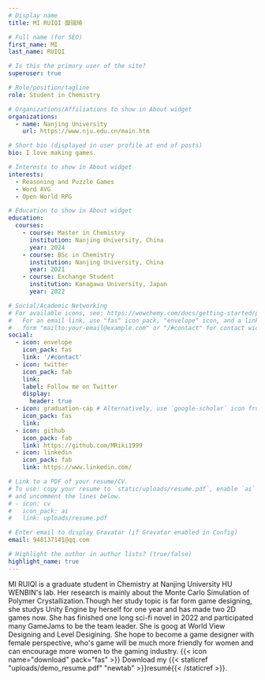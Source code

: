 ```yaml
---
# Display name
title: MI RUIQI 糜瑞琦

# Full name (for SEO)
first_name: MI
last_name: RUIQI

# Is this the primary user of the site?
superuser: true

# Role/position/tagline
role: Student in Chemistry

# Organizations/Affiliations to show in About widget
organizations:
  - name: Nanjing University
    url: https://www.nju.edu.cn/main.htm

# Short bio (displayed in user profile at end of posts)
bio: I love making games.

# Interests to show in About widget
interests:
  - Reasoning and Puzzle Games
  - Word AVG 
  - Open World RPG

# Education to show in About widget
education:
  courses:
    - course: Master in Chemistry
      institution: Nanjing University, China
      year: 2024
    - course: BSc in Chemistry
      institution: Nanjing University, China
      year: 2021
    - course: Exchange Student 
      institution: Kanagawa University, Japan
      year: 2022

# Social/Academic Networking
# For available icons, see: https://wowchemy.com/docs/getting-started/page-builder/#icons
#   For an email link, use "fas" icon pack, "envelope" icon, and a link in the
#   form "mailto:your-email@example.com" or "/#contact" for contact widget.
social:
  - icon: envelope
    icon_pack: fas
    link: '/#contact'
  - icon: twitter
    icon_pack: fab
    link: 
    label: Follow me on Twitter
    display:
      header: true
  - icon: graduation-cap # Alternatively, use `google-scholar` icon from `ai` icon pack
    icon_pack: fas
    link: 
  - icon: github
    icon_pack: fab
    link: https://github.com/MRiki1999
  - icon: linkedin
    icon_pack: fab
    link: https://www.linkedin.com/

# Link to a PDF of your resume/CV.
# To use: copy your resume to `static/uploads/resume.pdf`, enable `ai` icons in `params.yaml`,
# and uncomment the lines below.
# - icon: cv
#   icon_pack: ai
#   link: uploads/resume.pdf

# Enter email to display Gravatar (if Gravatar enabled in Config)
email: 948137141@qq.com

# Highlight the author in author lists? (true/false)
highlight_name: true
---
```


MI RUIQI is a graduate student in Chemistry at Nanjing University HU WENBIN's lab. Her research is mainly about the Monte Carlo Simulation of Polymer Crystallization.Though her study topic is far form game designing, she studys Unity Engine by herself for one year and has made two 2D games now. She has finished one long sci-fi novel in 2022 and participated many GameJams to be the team leader.
She is goog at World View Designing and Level Desigining. She hope to become a game designer with female perspective, who's game will be much more friendly for women and can encourage more women to the gaming industry.
{{< icon name="download" pack="fas" >}} Download my {{< staticref "uploads/demo_resume.pdf" "newtab" >}}resumé{{< /staticref >}}.
